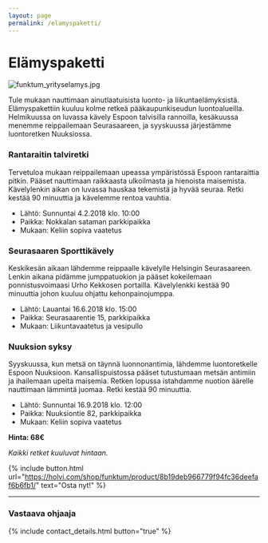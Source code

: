 ```yaml
---
layout: page
permalink: /elamyspaketti/
---
```


# Elämyspaketti

![funktum_yrityselamys.jpg]({{site.baseurl}}/media/funktum_yrityselamys.jpg)

Tule mukaan nauttimaan ainutlaatuisista luonto- ja liikuntaelämyksistä. Elämyspakettiin kuuluu kolme retkeä pääkaupunkiseudun luontoalueilla. Helmikuussa on luvassa kävely Espoon talvisilla rannoilla, kesäkuussa menemme reippailemaan Seurasaareen, ja syyskuussa järjestämme luontoretken Nuuksiossa.

### Rantaraitin talviretki

Tervetuloa mukaan reippailemaan upeassa ympäristössä Espoon rantaraittia pitkin. Pääset nauttimaan raikkaasta ulkoilmasta 
ja hienoista maisemista. Kävelylenkin aikan on luvassa hauskaa tekemistä ja hyvää seuraa. Retki kestää 90 minuuttia ja kävelemme rentoa vauhtia.

* Lähtö: Sunnuntai 4.2.2018 klo. 10:00
* Paikka: Nokkalan sataman parkkipaikka 
* Mukaan: Keliin sopiva vaatetus 

### Seurasaaren Sporttikävely

Keskikesän aikaan lähdemme reippaalle kävelylle Helsingin Seurasaareen. Lenkin aikana pidämme jumppatuokion ja pääset
kokeilemaan ponnistusvoimaasi Urho Kekkosen portailla. Kävelylenkki kestää 90 minuuttia johon kuuluu ohjattu kehonpainojumppa. 

* Lähtö: Lauantai 16.6.2018 klo. 15:00
* Paikka: Seurasaarentie 15, parkkipaikka
* Mukaan: Liikuntavaatetus ja vesipullo

### Nuuksion syksy

Syyskuussa, kun metsä on täynnä luonnonantimia, lähdemme luontoretkelle Espoon Nuuksioon. 
Kansallispuistossa pääset tutustumaan metsän antimiin ja ihailemaan upeita maisemia. 
Retken lopussa istahdamme nuotion äärelle nauttimaan lämmintä juomaa. Retki kestää 90 minuuttia.

* Lähtö: Sunnuntai 16.9.2018 klo. 12:00
* Paikka: Nuuksiontie 82, parkkipaikka
* Mukaan: Keliin sopiva vaatetus

**Hinta: 68€** 

_Kaikki retket kuuluvat hintaan._

{% include button.html url="https://holvi.com/shop/funktum/product/8b19deb966779f94fc36deefaf6b6fb1/" text="Osta nyt!" %} 

---

### Vastaava ohjaaja

{% include contact_details.html button="true" %}
